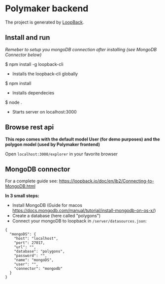 # Polymaker backend

The project is generated by [LoopBack](http://loopback.io).

## Install and run

*Remeber to setup you mongoDB connection after installing (see MongoDB Connector below)*

$ npm install -g loopback-cli
- Installs the loopback-cli globally

$ npm install
- Installs dependecies

$ node .
- Starts server on localhost:3000

## Browse rest api

**This repo comes with the default model User (for demo purposes) and the polygon model (used by Polymaker frontend)**

Open `localhost:3000/explorer` in your favorite browser

## MongoDB connector

For a complete guide see: https://loopback.io/doc/en/lb2/Connecting-to-MongoDB.html

**In 3 small steps:**

- Install MongoDB (Guide for macos https://docs.mongodb.com/manual/tutorial/install-mongodb-on-os-x/)
- Create a database (here called "polygons")
- Connect your mongoDB to loopback in `/server/datasources.json`:
```
{
  "mongoDS": {
    "host": "localhost",
    "port": 27017,
    "url": "",
    "database": "polygons",
    "password": "",
    "name": "mongoDS",
    "user": "",
    "connector": "mongodb"
  }
}
```
